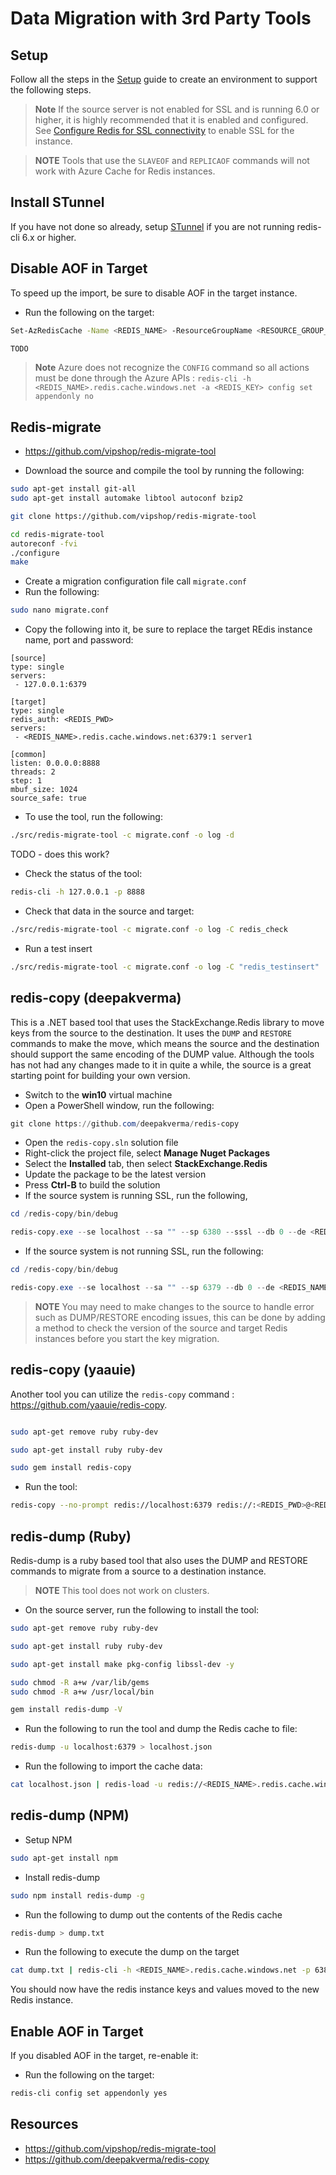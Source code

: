 # Data Migration with 3rd Party Tools

## Setup

Follow all the steps in the [Setup](./../05_Appendix/00_Setup.md) guide to create an environment to support the following steps.

> **Note** If the source server is not enabled for SSL and is running 6.0 or higher, it is highly recommended that it is enabled and configured.  See [Configure Redis for SSL connectivity](../05_Appendix/04_ConfigureRedisSSL.md) to enable SSL for the instance.

> **NOTE** Tools that use the `SLAVEOF` and `REPLICAOF` commands will not work with Azure Cache for Redis instances.

## Install STunnel

If you have not done so already, setup [STunnel](./../05_Appendix/03_InstallStunnel.md) if you are not running redis-cli 6.x or higher.

## Disable AOF in Target

To speed up the import, be sure to disable AOF in the target instance.

- Run the following on the target:

```bash
Set-AzRedisCache -Name <REDIS_NAME> -ResourceGroupName <RESOURCE_GROUP_NAME> -Aof 2.5GB

TODO

```

> **Note** Azure does not recognize the `CONFIG` command so all actions must be done through the Azure APIs : `redis-cli -h <REDIS_NAME>.redis.cache.windows.net -a <REDIS_KEY> config set appendonly no`

## Redis-migrate

- https://github.com/vipshop/redis-migrate-tool

- Download the source and compile the tool by running the following:

```bash
sudo apt-get install git-all
sudo apt-get install automake libtool autoconf bzip2

git clone https://github.com/vipshop/redis-migrate-tool

cd redis-migrate-tool
autoreconf -fvi
./configure
make
```

- Create a migration configuration file call `migrate.conf`
- Run the following:

```bash
sudo nano migrate.conf
```

- Copy the following into it, be sure to replace the target REdis instance name, port and password:

```text
[source]
type: single
servers:
 - 127.0.0.1:6379

[target]
type: single
redis_auth: <REDIS_PWD>
servers:
 - <REDIS_NAME>.redis.cache.windows.net:6379:1 server1

[common]
listen: 0.0.0.0:8888
threads: 2
step: 1
mbuf_size: 1024
source_safe: true
```

- To use the tool, run the following:

```bash
./src/redis-migrate-tool -c migrate.conf -o log -d
```

TODO - does this work?

- Check the status of the tool:

```bash
redis-cli -h 127.0.0.1 -p 8888
```

- Check that data in the source and target:

```bash
./src/redis-migrate-tool -c migrate.conf -o log -C redis_check
```

- Run a test insert

```bash
./src/redis-migrate-tool -c migrate.conf -o log -C "redis_testinsert"
```

## redis-copy (deepakverma)

This is a .NET based tool that uses the StackExchange.Redis library to move keys from the source to the destination. It uses the `DUMP` and `RESTORE` commands to make the move, which means the source and the destination should support the same encoding of the DUMP value.  Although the tools has not had any changes made to it in quite a while, the source is a great starting point for building your own version.

- Switch to the **win10** virtual machine
- Open a PowerShell window, run the following:

```PowerShell
git clone https://github.com/deepakverma/redis-copy
```

- Open the `redis-copy.sln` solution file
- Right-click the project file, select **Manage Nuget Packages**
- Select the **Installed** tab, then select **StackExchange.Redis**
- Update the package to be the latest version
- Press **Ctrl-B** to build the solution
- If the source system is running SSL, run the following,

```PowerShell
cd /redis-copy/bin/debug

redis-copy.exe --se localhost --sa "" --sp 6380 --sssl --db 0 --de <REDIS_NAME>.redis.cache.windows.net --da <REDIS_PWD> --dp 6380 --dssl --flushdest
```

- If the source system is not running SSL, run the following:

```PowerShell
cd /redis-copy/bin/debug

redis-copy.exe --se localhost --sa "" --sp 6379 --db 0 --de <REDIS_NAME>.redis.cache.windows.net --da <REDIS_PWD> --dp 6380 --dssl --flushdest
```

> **NOTE** You may need to make changes to the source to handle error such as DUMP/RESTORE encoding issues, this can be done by adding a method to check the version of the source and target Redis instances before you start the key migration.

## redis-copy (yaauie)

Another tool you can utilize the `redis-copy` command : https://github.com/yaauie/redis-copy.

```bash

sudo apt-get remove ruby ruby-dev

sudo apt-get install ruby ruby-dev

sudo gem install redis-copy
```

- Run the tool:

```bash
redis-copy --no-prompt redis://localhost:6379 redis://:<REDIS_PWD>@<REDIS_NAME>.redis.cache.windows.net:6380
```

## redis-dump (Ruby)

Redis-dump is a ruby based tool that also uses the DUMP and RESTORE commands to migrate from a source to a destination instance.

> **NOTE** This tool does not work on clusters.

- On the source server, run the following to install the tool:

```bash
sudo apt-get remove ruby ruby-dev

sudo apt-get install ruby ruby-dev

sudo apt-get install make pkg-config libssl-dev -y

sudo chmod -R a+w /var/lib/gems
sudo chmod -R a+w /usr/local/bin

gem install redis-dump -V
```

- Run the following to run the tool and dump the Redis cache to file:

```bash
redis-dump -u localhost:6379 > localhost.json
```

- Run the following to import the cache data:

```bash
cat localhost.json | redis-load -u redis://<REDIS_NAME>.redis.cache.windows.net:6380 -a <REDIS_PWD>
```

## redis-dump (NPM)

- Setup NPM

```bash
sudo apt-get install npm
```

- Install redis-dump

```bash
sudo npm install redis-dump -g
```

- Run the following to dump out the contents of the Redis cache

```bash
redis-dump > dump.txt 
```

- Run the following to execute the dump on the target

```bash
cat dump.txt | redis-cli -h <REDIS_NAME>.redis.cache.windows.net -p 6380 -a <REDIS_PWD>
```

You should now have the redis instance keys and values moved to the new Redis instance.

## Enable AOF in Target

If you disabled AOF in the target, re-enable it:

- Run the following on the target:

```bash
redis-cli config set appendonly yes
```

## Resources

- https://github.com/vipshop/redis-migrate-tool
- https://github.com/deepakverma/redis-copy